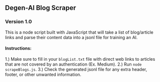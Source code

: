 ## Degen-AI Blog Scraper
### Version 1.0

This is a node script built with JavaScript that will take a list of blog/article links and parse their content data into a jsonl file for training an AI.

#### Instructions:

1.) Make sure to fill in your `blogList.txt` file with direct web links to articles that are not covered by an authentication (Ex. Medium).
2.) Run `node scrapeBlogs.js`.
3.) Check the generated jsonl file for any extra header, footer, or other unwanted information.